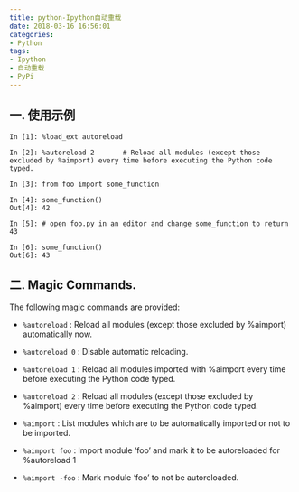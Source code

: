 ```yaml
---
title: python-Ipython自动重载
date: 2018-03-16 16:56:01
categories:
- Python
tags:
- Ipython
- 自动重载
- PyPi
---
```

## 一. 使用示例

    In [1]: %load_ext autoreload

    In [2]: %autoreload 2       # Reload all modules (except those excluded by %aimport) every time before executing the Python code typed.

    In [3]: from foo import some_function

    In [4]: some_function()
    Out[4]: 42

    In [5]: # open foo.py in an editor and change some_function to return 43

    In [6]: some_function()
    Out[6]: 43

## 二. Magic Commands.

The following magic commands are provided:

- `%autoreload` : Reload all modules (except those excluded by %aimport) automatically now.

- `%autoreload 0` : Disable automatic reloading.

- `%autoreload 1` : Reload all modules imported with %aimport every time before executing the Python code typed.

- `%autoreload 2` : Reload all modules (except those excluded by %aimport) every time before executing the Python code typed.

- `%aimport` : List modules which are to be automatically imported or not to be imported.

- `%aimport foo` : Import module ‘foo’ and mark it to be autoreloaded for %autoreload 1

- `%aimport -foo` : Mark module ‘foo’ to not be autoreloaded.